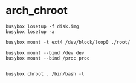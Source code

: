 # arch_chroot
```
busybox losetup -f disk.img
busybox losetup -a
```
```
busybox mount -t ext4 /dev/block/loop0 ./root/
```
```
busybox mount --bind /dev dev
busybox mount --bind /proc proc
```
```

```
```
busybox chroot . /bin/bash -l
```
